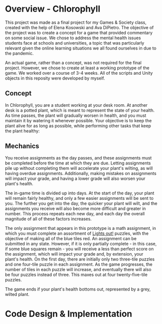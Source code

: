 # Overview - Chlorophyll

This project was made as a final project for my Games & Society class, created with the help of Elena Kosowski and Ava DiPietro. The objective of the project was to create a concept for a game that provided commentary on some social issue. We chose to address the mental health issues students face at schools and universities, a topic that was particularly relevant given the online learning situations we all found ourselves in due to the pandemic.

An actual game, rather than a concept, was not required for the final project. However, we chose to create at least a working prototype of the game. We worked over a course of 3-4 weeks. All of the scripts and Unity objects in this reposity were developed by myself. 

## Concept

In Chlorophyll, you are a student working at your desk room. At another desk is a potted plant, which is meant to represent the state of your health.  As time passes, the plant will gradually worsen in health, and you must maintain it by watering it whenever possible. Your objective is to keep the plant alive for as long as possible, while performing other tasks that keep the plant healthy:

## Mechanics

You receive assignments as the day passes, and these assignments must be completed before the time at which they are due. Letting assignments pile up without completing them will accelerate your plant's wilting, as will having overdue assignments. Additionally, making mistakes on assignments will impact your grade, and having a lower grade will also worsen your plant's health.

The in-game time is divided up into days. At the start of the day, your plant will remain fairly healthy, and only a few easier assignments will be sent to you. The further you get into the day, the quicker your plant will wilt, and the assignments you receive will also become more difficult and greater in number. This process repeats each new day, and each day the overall magnitude of all of these factors increases.

The only assignment that appears in this prototype is a math assignment, in which you must complete an assortment of [Lights out!](https://en.wikipedia.org/wiki/Lights_Out_(game)) puzzles, with the objective of making all of the blue tiles red. An assignment can be submitted in any state. However, if it is only partially complete - in this case, if some blue squares remain - you will receive a less than perfect score on the assignment, which will impact your grade and, by extension, your plant's health. On the first day, there are initially only two three-tile puzzles and one four-tile puzzle in each assignment. As the game progresses, the number of tiles in each puzzle will increase, and eventually there will also be four puzzles instead of three. This maxes out at four twenty-five-tile puzzles.

The game ends if your plant's health bottoms out, represented by a grey, wilted plant.

# Code Design & Implementation

